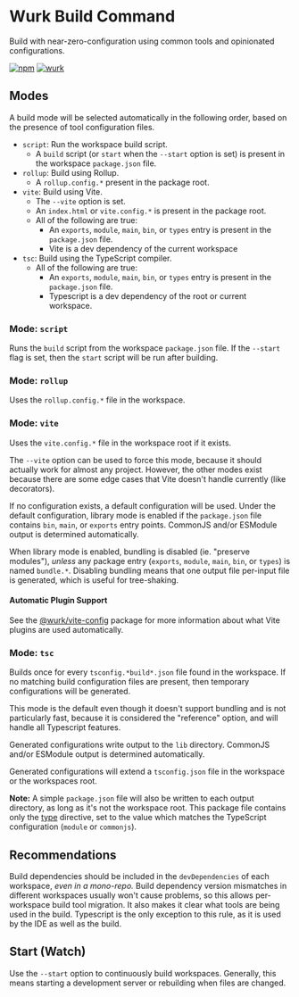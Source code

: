 # Wurk Build Command

Build with near-zero-configuration using common tools and opinionated configurations.

[![npm](https://img.shields.io/npm/v/@wurk/command-build?label=NPM)](https://www.npmjs.com/package/@wurk/command-build)
[![wurk](https://img.shields.io/npm/v/wurk?label=Wurk&color=purple)](https://www.npmjs.com/package/wurk)

## Modes

A build mode will be selected automatically in the following order, based on the presence of tool configuration files.

- `script`: Run the workspace build script.
  - A `build` script (or `start` when the `--start` option is set) is present in the workspace `package.json` file.
- `rollup`: Build using Rollup.
  - A `rollup.config.*` present in the package root.
- `vite`: Build using Vite.
  - The `--vite` option is set.
  - An `index.html` or `vite.config.*` is present in the package root.
  - All of the following are true:
    - An `exports`, `module`, `main`, `bin`, or `types` entry is present in the `package.json` file.
    - Vite is a dev dependency of the current workspace
- `tsc`: Build using the TypeScript compiler.
  - All of the following are true:
    - An `exports`, `module`, `main`, `bin`, or `types` entry is present in the `package.json` file.
    - Typescript is a dev dependency of the root or current workspace.

### Mode: `script`

Runs the `build` script from the workspace `package.json` file. If the `--start` flag is set, then the `start` script will be run after building.

### Mode: `rollup`

Uses the `rollup.config.*` file in the workspace.

### Mode: `vite`

Uses the `vite.config.*` file in the workspace root if it exists.

The `--vite` option can be used to force this mode, because it should actually work for almost any project. However, the other modes exist because there are some edge cases that Vite doesn't handle currently (like decorators).

If no configuration exists, a default configuration will be used. Under the default configuration, library mode is enabled if the `package.json` file contains `bin`, `main`, or `exports` entry points. CommonJS and/or ESModule output is determined automatically.

When library mode is enabled, bundling is disabled (ie. "preserve modules"), _unless_ any package entry (`exports`, `module`, `main`, `bin`, or `types`) is named `bundle.*`. Disabling bundling means that one output file per-input file is generated, which is useful for tree-shaking.

#### Automatic Plugin Support

See the [@wurk/vite-config](https://github.com/Shakeskeyboarde/wurk/blob/main/core/vite-config/README.md#optional-plugins) package for more information about what Vite plugins are used automatically.

### Mode: `tsc`

Builds once for every `tsconfig.*build*.json` file found in the workspace. If no matching build configuration files are present, then temporary configurations will be generated.

This mode is the default even though it doesn't support bundling and is not particularly fast, because it is considered the "reference" option, and will handle all Typescript features.

Generated configurations write output to the `lib` directory. CommonJS and/or ESModule output is determined automatically.

Generated configurations will extend a `tsconfig.json` file in the workspace or the workspaces root.

**Note:** A simple `package.json` file will also be written to each output directory, as long as it's not the workspace root. This package file contains only the [type](https://nodejs.org/api/packages.html#type) directive, set to the value which matches the TypeScript configuration (`module` or `commonjs`).

## Recommendations

Build dependencies should be included in the `devDependencies` of each workspace, _even in a mono-repo._ Build dependency version mismatches in different workspaces usually won't cause problems, so this allows per-workspace build tool migration. It also makes it clear what tools are being used in the build. Typescript is the only exception to this rule, as it is used by the IDE as well as the build.

## Start (Watch)

Use the `--start` option to continuously build workspaces. Generally, this means starting a development server or rebuilding when files are changed.
